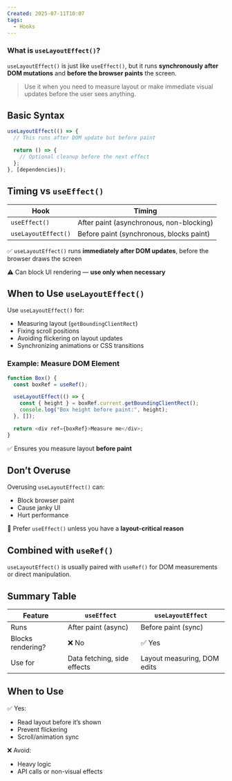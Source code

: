 ```yaml
---
Created: 2025-07-11T10:07
tags:
  - Hooks
---
```

### What is `useLayoutEffect()`?

`useLayoutEffect()` is just like `useEffect()`, but it runs **synchronously after DOM mutations** and **before the browser paints** the screen.

> Use it when you need to measure layout or make immediate visual updates before the user sees anything.

  

## Basic Syntax

```JavaScript
useLayoutEffect(() => {
  // This runs after DOM update but before paint

  return () => {
    // Optional cleanup before the next effect
  };
}, [dependencies]);
```

  

## Timing vs `useEffect()`

|Hook|Timing|
|---|---|
|`useEffect()`|After paint (asynchronous, non-blocking)|
|`useLayoutEffect()`|Before paint (synchronous, blocks paint)|

✅ `useLayoutEffect()` runs **immediately after DOM updates**, before the browser draws the screen

⚠️ Can block UI rendering — **use only when necessary**

  

## When to Use `useLayoutEffect()`

Use `useLayoutEffect()` for:

- Measuring layout (`getBoundingClientRect`)
- Fixing scroll positions
- Avoiding flickering on layout updates
- Synchronizing animations or CSS transitions

  

### Example: Measure DOM Element

```JavaScript
function Box() {
  const boxRef = useRef();

  useLayoutEffect(() => {
    const { height } = boxRef.current.getBoundingClientRect();
    console.log("Box height before paint:", height);
  }, []);

  return <div ref={boxRef}>Measure me</div>;
}
```

✅ Ensures you measure layout **before paint**

  

## Don’t Overuse

Overusing `useLayoutEffect()` can:

- Block browser paint
- Cause janky UI
- Hurt performance

🧠 Prefer `useEffect()` unless you have a **layout-critical reason**

  

## Combined with `useRef()`

`useLayoutEffect()` is usually paired with `useRef()` for DOM measurements or direct manipulation.

  

## Summary Table

|Feature|`useEffect`|`useLayoutEffect`|
|---|---|---|
|Runs|After paint (async)|Before paint (sync)|
|Blocks rendering?|❌ No|✅ Yes|
|Use for|Data fetching, side effects|Layout measuring, DOM edits|

  

## When to Use

✅ Yes:

- Read layout before it’s shown
- Prevent flickering
- Scroll/animation sync

❌ Avoid:

- Heavy logic
- API calls or non-visual effects